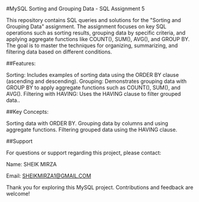 #MySQL Sorting and Grouping Data - SQL Assignment 5

This repository contains SQL queries and solutions for the "Sorting and Grouping Data" assignment. The assignment focuses on key SQL operations such as sorting results, grouping data by specific criteria, and applying aggregate functions like COUNT(), SUM(), AVG(), and GROUP BY. The goal is to master the techniques for organizing, summarizing, and filtering data based on different conditions.


##Features:

Sorting: Includes examples of sorting data using the ORDER BY clause (ascending and descending).
Grouping: Demonstrates grouping data with GROUP BY to apply aggregate functions such as COUNT(), SUM(), and AVG().
Filtering with HAVING: Uses the HAVING clause to filter grouped data..

##Key Concepts:

Sorting data with ORDER BY.
Grouping data by columns and using aggregate functions.
Filtering grouped data using the HAVING clause.

##Support

For questions or support regarding this project, please contact:

Name: SHEIK MIRZA

Email: SHEIKMIRZA1@GMAIL.COM

Thank you for exploring this MySQL project. Contributions and feedback are welcome!
